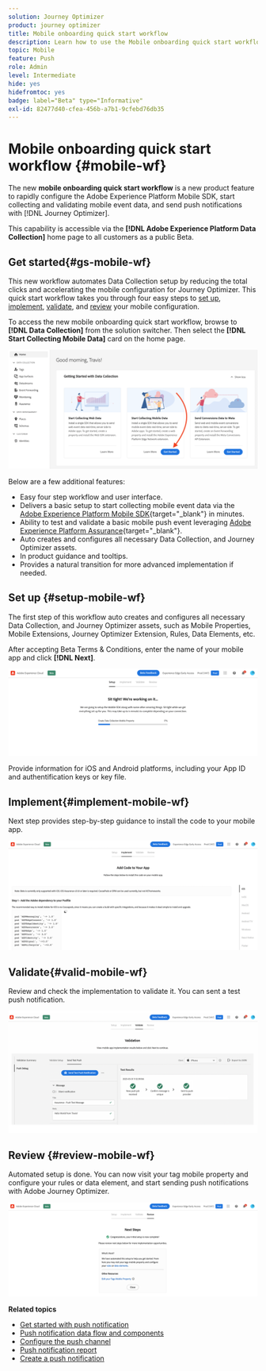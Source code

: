 ```yaml
---
solution: Journey Optimizer
product: journey optimizer
title: Mobile onboarding quick start workflow
description: Learn how to use the Mobile onboarding quick start workflow
topic: Mobile
feature: Push
role: Admin
level: Intermediate
hide: yes
hidefromtoc: yes
badge: label="Beta" type="Informative"
exl-id: 82477d40-cfea-456b-a7b1-9cfebd76db35
---
```

# Mobile onboarding quick start workflow {#mobile-wf}

The new **mobile onboarding quick start workflow** is a new product feature to rapidly configure the Adobe Experience Platform Mobile SDK, start collecting and validating mobile event data, and send push notifications with [!DNL Journey Optimizer]. 

This capability is accessible via the **[!DNL Adobe Experience Platform Data Collection]** home page to all customers as a public Beta.

## Get started{#gs-mobile-wf}

This new workflow automates Data Collection setup by reducing the total clicks and accelerating the mobile configuration for Journey Optimizer. This quick start workflow takes you through four easy steps to [set up](##setup-mobile-wf), [implement](#implement-mobile-wf), [validate](#valid-mobile-wf), and [review](#review-mobile-wf) your mobile configuration. 

To access the new mobile onboarding quick start workflow, browse to **[!DNL Data Collection]** from the solution switcher. Then select the **[!DNL Start Collecting Mobile Data]** card on the home page.

![](assets/mobile-wf-home.png)

Below are a few additional features:
 
* Easy four step workflow and user interface.
* Delivers a basic setup to start collecting mobile event data via the [Adobe Experience Platform Mobile SDK](https://developer.adobe.com/client-sdks/documentation/){target="_blank"} in minutes.
* Ability to test and validate a basic mobile push event leveraging [Adobe Experience Platform Assurance](https://experienceleague.adobe.com/docs/experience-platform/assurance/home.html){target="_blank"}.
* Auto creates and configures all necessary Data Collection, and Journey Optimizer assets. 
* In product guidance and tooltips.
* Provides a natural transition for more advanced implementation if needed.

## Set up {#setup-mobile-wf}

The first step of this workflow auto creates and configures all necessary Data Collection, and Journey Optimizer assets, such as Mobile Properties, Mobile Extensions, Journey Optimizer Extension, Rules, Data Elements, etc.

After accepting Beta Terms & Conditions, enter the name of your mobile app and click **[!DNL Next]**.

![](assets/mobile-wf-setup.png)

Provide information for iOS and Android platforms, including your App ID and authentification keys or key file.

## Implement{#implement-mobile-wf}

Next step provides step-by-step guidance to install the code to your mobile app.

![](assets/mobile-wf-add-code.png)


## Validate{#valid-mobile-wf}

Review and check the implementation to validate it. You can sent a test push notification.

![](assets/mobile-wf-valid.png)


## Review {#review-mobile-wf}

Automated setup is done. You can now visit your tag mobile property and configure your rules or data element, and  start sending push notifications with Adobe Journey Optimizer.

![](assets/mobile-wf-done.png)


**Related topics**

* [Get started with push notification](get-started-push.md)
* [Push notification data flow and components](push-gs.md)
* [Configure the push channel](push-configuration.md)
* [Push notification report](../reports/journey-global-report.md#push-global)
* [Create a push notification](create-push.md)
